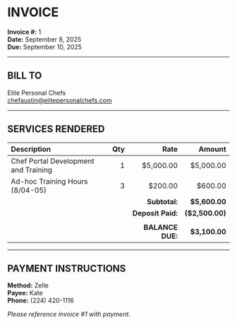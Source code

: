 # INVOICE

**Invoice #:** 1  
**Date:** September 8, 2025  
**Due:** September 10, 2025

---

## BILL TO

Elite Personal Chefs  
chefaustin@elitepersonalchefs.com

---

## SERVICES RENDERED

| Description | Qty | Rate | Amount |
|:------------|----:|-----:|-------:|
| Chef Portal Development and Training | 1 | $5,000.00 | $5,000.00 |
| Ad-hoc Training Hours (8/04-05) | 3 | $200.00 | $600.00 |
| | | **Subtotal:** | **$5,600.00** |
| | | **Deposit Paid:** | **($2,500.00)** |
| | | | |
| | | **BALANCE DUE:** | **$3,100.00** |

---

## PAYMENT INSTRUCTIONS

**Method:** Zelle  
**Payee:** Kate  
**Phone:** (224) 420-1116  

*Please reference invoice #1 with payment.*